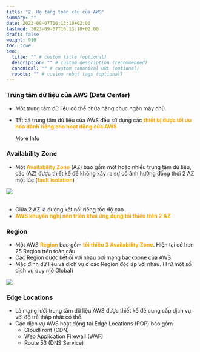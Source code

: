 ```yaml
---
title: "2. Hạ tầng toàn cầu của AWS"
summary: ""
date: 2023-09-07T16:13:18+02:00
lastmod: 2023-09-07T16:13:18+02:00
draft: false
weight: 910
toc: true
seo:
  title: "" # custom title (optional)
  description: "" # custom description (recommended)
  canonical: "" # custom canonical URL (optional)
  robots: "" # custom robot tags (optional)
---
```


[//]: # (<span style="color: orange; font-weight:bold;"></span>)

### Trung tâm dữ liệu của AWS (Data Center)
- Một trung tâm dữ liệu có thể chứa hàng chục ngàn máy chủ.
- Tất cả trung tâm dữ liệu của AWS đều sử dụng các <span style="color: orange; font-weight:bold;">thiết bị được tối ưu hóa dành riêng cho hoạt động của AWS</span>
    
  [More Info](https://aws.amazon.com/about-aws/global-infrastructure/)

### Availability Zone
- Một <span style="color: orange; font-weight:bold;">Availability Zone</span> (AZ) bao gồm một hoặc nhiều trung tâm dữ liệu, các (AZ) được thiết kế để không
xảy ra sự cố ảnh hưởng đồng thời 2 AZ một lúc (<span style="color: orange; font-weight:bold;">fault isolation</span>)

<img src="/az.png">
<br> <br>

- Giữa 2 AZ là đường kết nối riêng tốc độ cao
- <span style="color: orange; font-weight:bold;">AWS khuyến nghị nên triển khai ứng dụng tối thiểu trên 2 AZ</span>

### Region
- Một AWS <span style="color: orange; font-weight:bold;">Region</span> bao gồm <span style="color: orange; font-weight:bold;">tối thiểu 3 Availability Zone</span>. Hiện tại có hơn 25 Region trên toàn cầu.
- Các Region được kết ối với nhau bởi mạng backbone của AWS.
- Mặc định dữ liệu và dịch vụ ở các Region độc ập với nhau. (Trừ một số dịch vụ quy mô Global)

<img src="/region.png">
<br>

### Edge Locations
- Là mạng lưới trung tâm dữ liệu AWS được thiết kế để cung cấp dịch vụ với độ trễ thấp nhất có thể.
- Các dịch vụ AWS hoạt động tại Edge Locations (POP) bao gồm
  - CloudFront (CDN)
  - Web Application Firewall (WAF)
  - Route 53 (DNS Service)
